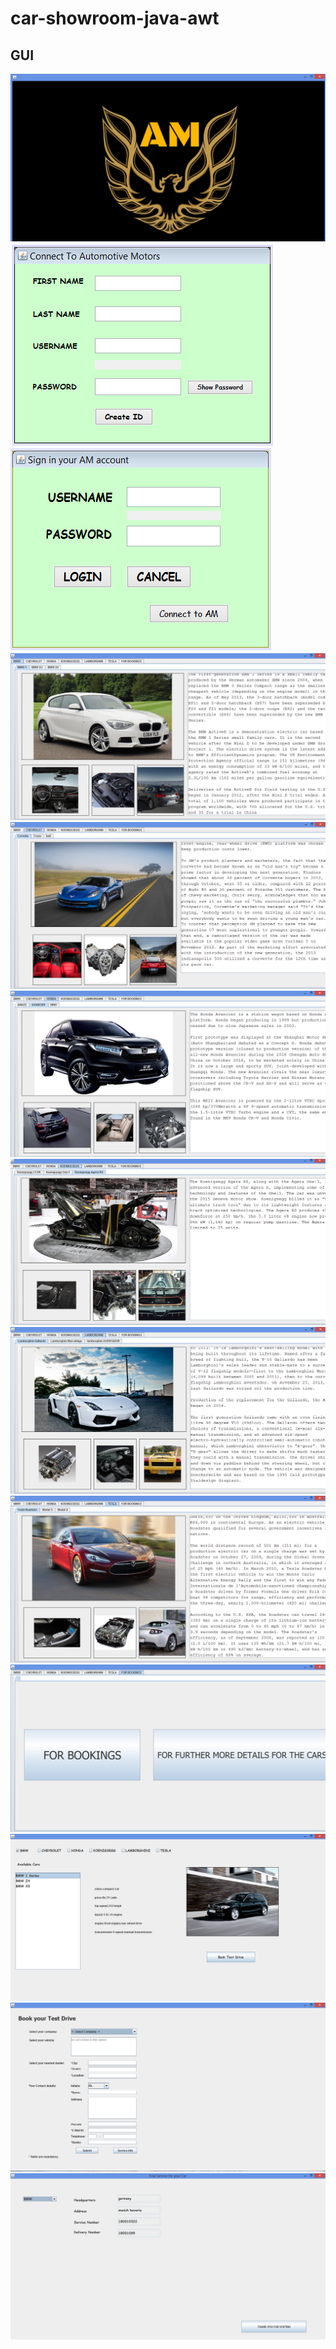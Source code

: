 # car-showroom-java-awt
## GUI
<img src="Images/am.PNG">

<img src="Images/connect.PNG">
<img src="Images/login.PNG">
<img src="Images/bmw.PNG">
<img src="Images/chevrolet.PNG">
<img src="Images/honda.PNG">
<img src="Images/koenigsegg.PNG">
<img src="Images/lamborghini.PNG">
<img src="Images/tesla.PNG">
<img src="Images/booking.PNG">
<img src="Images/search.PNG">
<img src="Images/testdrive.PNG">
<img src="Images/servicepage.PNG">
